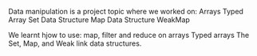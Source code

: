 Data manipulation is a project topic where we worked on:
Arrays
Typed Array
Set Data Structure
Map Data Structure
WeakMap

We learnt hjow to use:
map, filter and reduce on arrays
Typed arrays
The Set, Map, and Weak link data structures.


